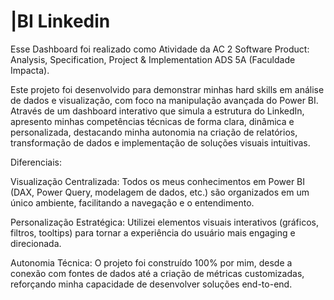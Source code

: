 # |BI Linkedin

Esse Dashboard foi realizado como Atividade da AC 2 Software Product: Analysis, Specification, Project & Implementation ADS 5A (Faculdade Impacta).

Este projeto foi desenvolvido para demonstrar minhas hard skills em análise de dados e visualização, com foco na manipulação avançada do Power BI. Através de um dashboard interativo que simula a estrutura do LinkedIn, apresento minhas competências técnicas de forma clara, dinâmica e personalizada, destacando minha autonomia na criação de relatórios, transformação de dados e implementação de soluções visuais intuitivas.

Diferenciais:

Visualização Centralizada: Todos os meus conhecimentos em Power BI (DAX, Power Query, modelagem de dados, etc.) são organizados em um único ambiente, facilitando a navegação e o entendimento.

Personalização Estratégica: Utilizei elementos visuais interativos (gráficos, filtros, tooltips) para tornar a experiência do usuário mais engaging e direcionada.

Autonomia Técnica: O projeto foi construído 100% por mim, desde a conexão com fontes de dados até a criação de métricas customizadas, reforçando minha capacidade de desenvolver soluções end-to-end.


